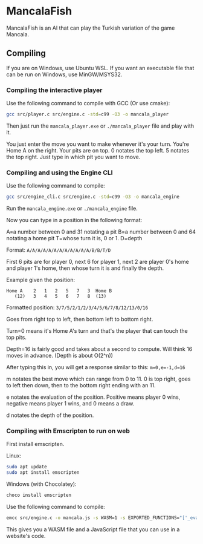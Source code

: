 # MancalaFish

MancalaFish is an AI that can play the Turkish variation of the game Mancala.

## Compiling

If you are on Windows, use Ubuntu WSL. If you want an executable file that can be run on Windows, use MinGW/MSYS32.

### Compiling the interactive player

Use the following command to compile with GCC (Or use cmake):

```bash
gcc src/player.c src/engine.c -std=c99 -O3 -o mancala_player
```

Then just run the `mancala_player.exe` or `./mancala_player` file and play with it.

You just enter the move you want to make whenever it's your turn. You're Home A on the right. Your pits are on top. 0
notates the top left. 5 notates the top right. Just type in which pit you want to move.

### Compiling and using the Engine CLI

Use the following command to compile:

```bash
gcc src/engine_cli.c src/engine.c -std=c99 -O3 -o mancala_engine
```

Run the `mancala_engine.exe` or `./mancala_engine` file.

Now you can type in a position in the following format:

A=a number between 0 and 31 notating a pit
B=a number between 0 and 64 notating a home pit
T=whose turn it is, 0 or 1.
D=depth

Format: `A/A/A/A/A/A/A/A/A/A/A/A/B/B/T/D`

First 6 pits are for player 0, next 6 for player 1, next 2 are player 0's home and player 1's home, then whose turn it
is and finally the depth.

Example given the position:

```
Home A    2   1   2   5   7   3  Home B
   (12)   3   4   5   6   7   8  (13)
```

Formatted position: `3/7/5/2/1/2/3/4/5/6/7/8/12/13/0/16`

Goes from right top to left, then bottom left to bottom right.

Turn=0 means it's Home A's turn and that's the player that can touch the top pits.

Depth=16 is fairly good and takes about a second to compute. Will think 16 moves in advance. (Depth is about O(2^n))

After typing this in, you will get a response similar to this: `m=0,e=-1,d=16`

m notates the best move which can range from 0 to 11. 0 is top right, goes to left then down, then to the bottom right
ending with an 11.

e notates the evaluation of the position. Positive means player 0 wins, negative means player 1 wins, and 0 means a
draw.

d notates the depth of the position.

### Compiling with Emscripten to run on web

First install emscripten.

Linux:

```bash
sudo apt update
sudo apt install emscripten
```

Windows (with Chocolatey):

```bash
choco install emscripten
```

Use the following command to compile:

```bash
emcc src/engine.c -o mancala.js -s WASM=1 -s EXPORTED_FUNCTIONS="['_evaluate', '_get_best_move']" -s EXPORTED_RUNTIME_METHODS="['ccall', 'cwrap', 'getValue', 'setValue']"
```

This gives you a WASM file and a JavaScript file that you can use in a website's code.
